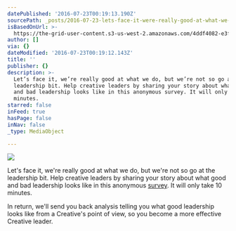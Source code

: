 ```yaml
---
datePublished: '2016-07-23T00:19:13.190Z'
sourcePath: _posts/2016-07-23-lets-face-it-were-really-good-at-what-we-do-but-were-no.md
isBasedOnUrl: >-
  https://the-grid-user-content.s3-us-west-2.amazonaws.com/4ddf4082-e3f5-4457-b1d6-bb9e0f7e712d.jpg
author: []
via: {}
dateModified: '2016-07-23T00:19:12.143Z'
title: ''
publisher: {}
description: >-
  Let’s face it, we’re really good at what we do, but we’re not so go at the
  leadership bit. Help creative leaders by sharing your story about what good
  and bad leadership looks like in this anonymous survey. It will only take 10
  minutes.
starred: false
inFeed: true
hasPage: false
inNav: false
_type: MediaObject

---
```

![](https://the-grid-user-content.s3-us-west-2.amazonaws.com/4ddf4082-e3f5-4457-b1d6-bb9e0f7e712d.jpg)

Let's face it, we're really good at what we do, but we're not so go at the leadership bit. Help creative leaders by sharing your story about what good and bad leadership looks like in this anonymous [survey][0]. It will only take 10 minutes.

In return, we'll send you back analysis telling you what good leadership looks like from a Creative's point of view, so you become a more effective Creative leader.

[0]: http://www.surveygizmo.com/s3/2940737/The-Open-Leadership-Project "The Open Leadership Project Survey"